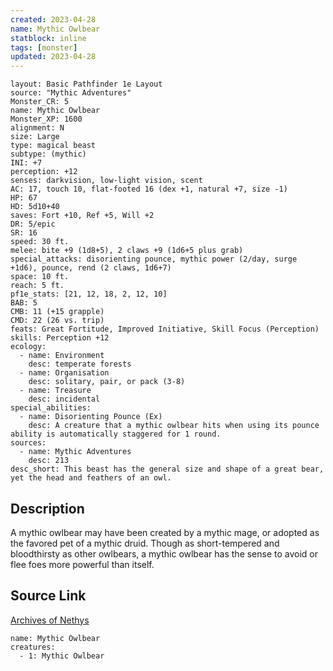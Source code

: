 ```yaml
---
created: 2023-04-28
name: Mythic Owlbear
statblock: inline
tags: [monster]
updated: 2023-04-28
---
```

```statblock
layout: Basic Pathfinder 1e Layout
source: "Mythic Adventures"
Monster_CR: 5
name: Mythic Owlbear
Monster_XP: 1600
alignment: N
size: Large
type: magical beast
subtype: (mythic)
INI: +7
perception: +12
senses: darkvision, low-light vision, scent
AC: 17, touch 10, flat-footed 16 (dex +1, natural +7, size -1)
HP: 67
HD: 5d10+40
saves: Fort +10, Ref +5, Will +2
DR: 5/epic
SR: 16
speed: 30 ft.
melee: bite +9 (1d8+5), 2 claws +9 (1d6+5 plus grab)
special_attacks: disorienting pounce, mythic power (2/day, surge +1d6), pounce, rend (2 claws, 1d6+7)
space: 10 ft.
reach: 5 ft.
pf1e_stats: [21, 12, 18, 2, 12, 10]
BAB: 5
CMB: 11 (+15 grapple)
CMD: 22 (26 vs. trip)
feats: Great Fortitude, Improved Initiative, Skill Focus (Perception)
skills: Perception +12
ecology:
  - name: Environment
    desc: temperate forests
  - name: Organisation
    desc: solitary, pair, or pack (3-8)
  - name: Treasure
    desc: incidental
special_abilities:
  - name: Disorienting Pounce (Ex)
    desc: A creature that a mythic owlbear hits when using its pounce ability is automatically staggered for 1 round.
sources:
  - name: Mythic Adventures
    desc: 213
desc_short: This beast has the general size and shape of a great bear, yet the head and feathers of an owl.
```
## Description
A mythic owlbear may have been created by a mythic mage, or adopted as the favored pet of a mythic druid. Though as short-tempered and bloodthirsty as other owlbears, a mythic owlbear has the sense to avoid or flee foes more powerful than itself.
## Source Link
[Archives of Nethys](https://aonprd.com/MythicMonsterDisplay.aspx?ItemName=Owlbear)
```encounter-table
name: Mythic Owlbear
creatures:
  - 1: Mythic Owlbear
```
